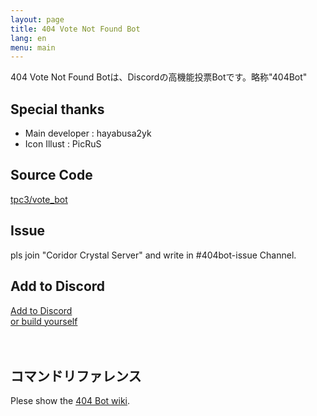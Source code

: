 ```yaml
---
layout: page
title: 404 Vote Not Found Bot
lang: en
menu: main
---
```


404 Vote Not Found Botは、Discordの高機能投票Botです。略称"404Bot"

## Special thanks

- Main developer : hayabusa2yk
- Icon Illust : PicRuS

## Source Code

[tpc3/vote_bot](https://github.com/tpc3/vote_bot)

## Issue

pls join "Coridor Crystal Server" and write in #404bot-issue Channel.

## Add to Discord

<div class="dropdown">
  <a button class="dropbtn" href="https://discord.com/api/oauth2/authorize?client_id=695142789108989993&permissions=274878220352&scope=bot">Add to Discord</a>
  <div class="dropdown-content" style="width: 170px;">
    <a href="https://github.com/tpc3/vote_bot">or build yourself</a>
  </div>
</div><br><br>

## コマンドリファレンス

Plese show the [404 Bot wiki](https://github.com/tpc3/vote_bot/wiki).